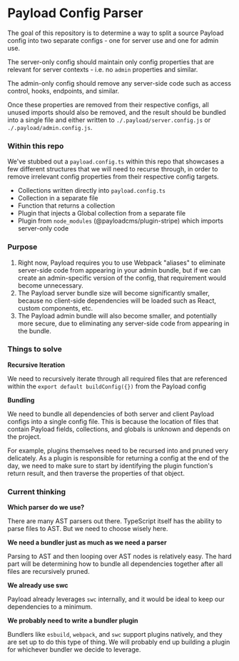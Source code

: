 # Payload Config Parser

The goal of this repository is to determine a way to split a source Payload config into two separate configs - one for server use and one for admin use.

The server-only config should maintain only config properties that are relevant for server contexts - i.e. no `admin` properties and similar.

The admin-only config should remove any server-side code such as access control, hooks, endpoints, and similar.

Once these properties are removed from their respective configs, all unused imports should also be removed, and the result should be bundled into a single file and either written to `./.payload/server.config.js` or `./.payload/admin.config.js`.

### Within this repo

We've stubbed out a `payload.config.ts` within this repo that showcases a few different structures that we will need to recurse through, in order to remove irrelevant config properties from their respective config targets.

- Collections written directly into `payload.config.ts`
- Collection in a separate file
- Function that returns a collection
- Plugin that injects a Global collection from a separate file
- Plugin from `node_modules` (@payloadcms/plugin-stripe) which imports server-only code

### Purpose

1. Right now, Payload requires you to use Webpack "aliases" to eliminate server-side code from appearing in your admin bundle, but if we can create an admin-specific version of the config, that requirement would become unnecessary.
1. The Payload server bundle size will become significantly smaller, because no client-side dependencies will be loaded such as React, custom components, etc.
1. The Payload admin bundle will also become smaller, and potentially more secure, due to eliminating any server-side code from appearing in the bundle.

### Things to solve

**Recursive Iteration**

We need to recursively iterate through all required files that are referenced within the `export default buildConfig({})` from the Payload config

**Bundling**

We need to bundle all dependencies of both server and client Payload configs into a single config file. This is because the location of files that contain Payload fields, collections, and globals is unknown and depends on the project.

For example, plugins themselves need to be recursed into and pruned very delicately. As a plugin is responsible for returning a config at the end of the day, we need to make sure to start by identifying the plugin function's return result, and then traverse the properties of that object.

### Current thinking

**Which parser do we use?**

There are many AST parsers out there. TypeScript itself has the ability to parse files to AST. But we need to choose wisely here.

**We need a bundler just as much as we need a parser**

Parsing to AST and then looping over AST nodes is relatively easy. The hard part will be determining how to bundle all dependencies together after all files are recursively pruned.

**We already use swc**

Payload already leverages `swc` internally, and it would be ideal to keep our dependencies to a minimum.

**We probably need to write a bundler plugin**

Bundlers like `esbuild`, `webpack`, and `swc` support plugins natively, and they are set up to do this type of thing. We will probably end up building a plugin for whichever bundler we decide to leverage.
